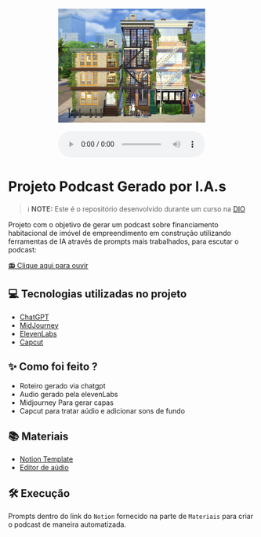 <p align="center">
<img 
    src="./assets/podcast.jpeg"
    width="300"
/>
</p>


<p align="center">

</p>

<div align="center">
    <audio src="output/podcast_editado.MP3" controls title="Podcast editado"></audio>
</div>

# Projeto Podcast Gerado por I.A.s


 > ℹ️ **NOTE:** Este é o repositório desenvolvido durante um curso na [DIO](https://dio.me)

Projeto com o objetivo de gerar um podcast sobre financiamento habitacional de imóvel de empreendimento em construção utilizando ferramentas de IA através de prompts mais trabalhados, para escutar o podcast:

<a href="https://github.com/nadia-noda/prompts-recipe-to-create-a-ebook/blob/main/output/ebook%20-%20Sonhocasa.pdf" title="Listen to podcast now">📻 Clique aqui para ouvir</a>

## 💻 Tecnologias utilizadas no projeto

- [ChatGPT](https://chat.openai.com/) 
- [MidJourney](https://www.midjourney.com/app/)
- [ElevenLabs](https://beta.elevenlabs.io/)
- [Capcut](https://www.capcut.com/pt-br/)

## ✨ Como foi feito ?

- Roteiro gerado via chatgpt
- Audio gerado pela elevenLabs
- Midjourney Para gerar capas
- Capcut para tratar aúdio e adicionar sons de fundo

## 📚 Materiais

- [Notion Template](https://helpful-jump-17b.notion.site/PAS-Podcast-AI-Studio-210489e15d7a4a73b743bb159e45d06f?pvs=4)
- [Editor de aúdio](https://www.capcut.com/editor?from_page=landing_page&__action_from=picture_V%C3%ADdeos%20profissionais%20em%20minutos,%20n%C3%A3o%20em%20horas.)


## 🛠️ Execução

Prompts dentro do link do `Notion` fornecido na parte de `Materiais` para criar o podcast de maneira automatizada.
